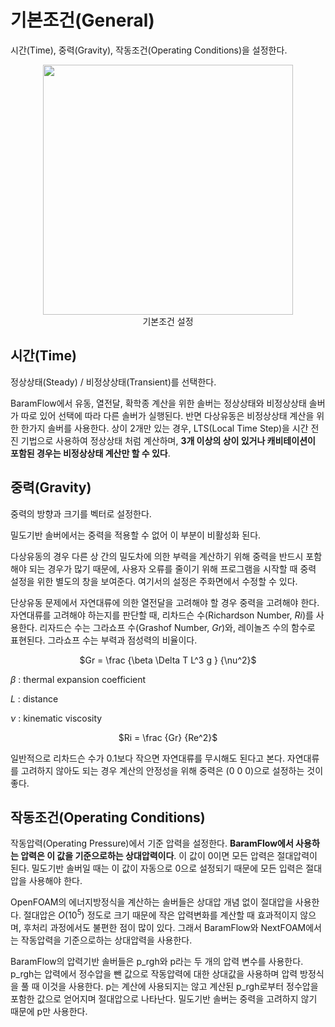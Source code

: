 # 기본조건(General)

시간(Time), 중력(Gravity), 작동조건(Operating Conditions)을 설정한다.

<center><img src="https://github.com/nextfoam/baram-pages/raw/main/screenshots/pic/general.png" width="400" height="400"><br>기본조건 설정</center>

## 시간(Time)

정상상태(Steady) / 비정상상태(Transient)를 선택한다.

BaramFlow에서 유동, 열전달, 확학종 계산을 위한 솔버는 정상상태와 비정상상태 솔버가 따로 있어 선택에 따라 다른 솔버가 실행된다. 반면 다상유동은 비정상상태 계산을 위한 한가지 솔버를 사용한다. 상이 2개만 있는 경우, LTS(Local Time Step)을 시간 전진 기법으로 사용하여 정상상태 처럼 계산하며, **3개 이상의 상이 있거나 캐비테이션이 포함된 경우는 비정상상태 계산만 할 수 있다**.

## 중력(Gravity)

중력의 방향과 크기를 벡터로 설정한다.

밀도기반 솔버에서는 중력을 적용할 수 없어 이 부분이 비활성화 된다. 

다상유동의 경우 다른 상 간의 밀도차에 의한 부력을 계산하기 위해 중력을 반드시 포함해야 되는 경우가 많기 때문에, 사용자 오류를 줄이기 위해 프로그램을 시작할 때 중력 설정을 위한 별도의 창을 보여준다. 여기서의 설정은 주화면에서 수정할 수 있다.

단상유동 문제에서 자연대류에 의한 열전달을 고려해야 할 경우 중력을 고려해야 한다. 자연대류를 고려해야 하는지를 판단할 때, 리차드슨 수(Richardson Number, $Ri$)를 사용한다. 리자드슨 수는 그라쇼프 수(Grashof Number, $Gr$)와, 레이놀즈 수의 함수로 표현된다. 그라쇼프 수는 부력과 점성력의 비율이다.

<center>$Gr = \frac {\beta \Delta T L^3 g } {\nu^2}$</center>

$\beta$ : thermal expansion coefficient

$L$ : distance

$\nu$ : kinematic viscosity

<center>$Ri = \frac {Gr} {Re^2}$</center>

일반적으로 리차드슨 수가 0.1보다 작으면 자연대류를 무시해도 된다고 본다. 자연대류를 고려하지 않아도 되는 경우 계산의 안정성을 위해 중력은 (0 0 0)으로 설정하는 것이 좋다. 

## 작동조건(Operating Conditions)

작동압력(Operating Pressure)에서 기준 압력을 설정한다. **BaramFlow에서 사용하는 압력은 이 값을 기준으로하는 상대압력이다**. 이 값이 0이면 모든 압력은 절대압력이 된다. 밀도기반 솔버일 때는 이 값이 자동으로 0으로 설정되기 때문에 모든 입력은 절대압을 사용해야 한다.

OpenFOAM의 에너지방정식을 계산하는 솔버들은 상대압 개념 없이 절대압을 사용한다. 절대압은 $O(10^5)$ 정도로 크기 때문에 작은 압력변화를 계산할 때 효과적이지 않으며, 후처리 과정에서도 불편한 점이 많이 있다. 그래서 BaramFlow와 NextFOAM에서는 작동압력을 기준으로하는 상대압력을 사용한다.

BaramFlow의 압력기반 솔버들은 p\_rgh와 p라는 두 개의 압력 변수를 사용한다. p\_rgh는 압력에서 정수압을 뺀 값으로 작동압력에 대한 상대값을 사용하며 압력 방정식을 풀 때 이것을 사용한다. p는 계산에 사용되지는 않고 계산된 p\_rgh로부터 정수압을 포함한 값으로 얻어지며 절대압으로 나타난다. 밀도기반 솔버는 중력을 고려하지 않기 때문에 p만 사용한다.

